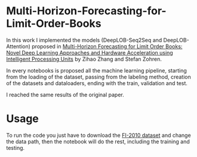 # Multi-Horizon-Forecasting-for-Limit-Order-Books
In this work I implemented the models (DeepLOB-Seq2Seq and DeepLOB-Attention) proposed in [Multi-Horizon Forecasting for Limit Order Books: Novel Deep Learning Approaches and Hardware Acceleration using Intelligent Processing Units](https://arxiv.org/pdf/2105.10430.pdf) by Zihao Zhang and Stefan Zohren. 

In every notebooks is proposed all the machine learning pipeline, starting from the loading of the dataset, passing from the labeling method, creation of the datasets and dataloaders, ending with the train, validation and test.

I reached the same results of the original paper.

# Usage

To run the code you just have to download the [FI-2010 dataset](https://etsin.fairdata.fi/dataset/73eb48d7-4dbc-4a10-a52a-da745b47a649/data) and change the data path, then the notebook will do the rest, including the training and testing.
